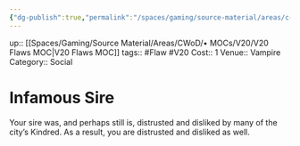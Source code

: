 ```yaml
---
{"dg-publish":true,"permalink":"/spaces/gaming/source-material/areas/c-wo-d/genre/vampire/v20/merits-and-flaws/infamous-sire/","dgHomeLink":true,"dgPassFrontmatter":true}
---
```


up:: [[Spaces/Gaming/Source Material/Areas/CWoD/• MOCs/V20/V20 Flaws MOC|V20 Flaws MOC]]
tags:: #Flaw #V20 
Cost:: 1
Venue:: Vampire
Category:: Social
# Infamous Sire
Your sire was, and perhaps still is, distrusted and disliked
by many of the city’s Kindred. As a result, you are
distrusted and disliked as well.